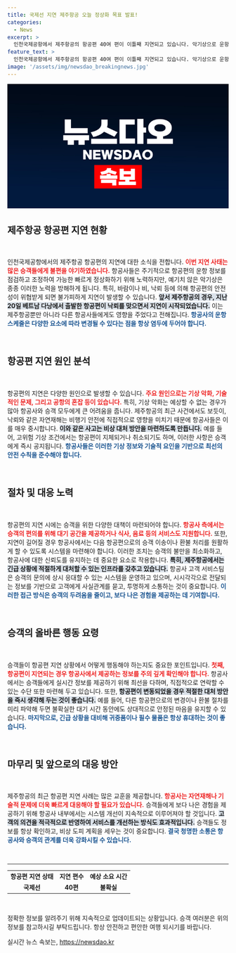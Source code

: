 ```yaml
---
title: 국제선 지연 제주항공 오늘 정상화 목표 발표!
categories:
  - News
excerpt: >
  인천국제공항에서 제주항공의 항공편 40여 편이 이틀째 지연되고 있습니다. 악기상으로 운항 차질이 이어지며 승객들은 계속 불편을 겪고 있는데, 지연 원인은 베트남 다낭 출발 항공편의 낙뢰 사고로 밝혀졌습니다.
feature_text: >
  인천국제공항에서 제주항공의 항공편 40여 편이 이틀째 지연되고 있습니다. 악기상으로 운항 차질이 이어지며 승객들은 계속 불편을 겪고 있는데, 지연 원인은 베트남 다낭 출발 항공편의 낙뢰 사고로 밝혀졌습니다.
image: '/assets/img/newsdao_breakingnews.jpg'
---
```


<p><img src="/assets/img/newsdao_breakingnews.jpg" alt="ranknews 속보" /></p>

<h2 data-ke-size="size26">제주항공 항공편 지연 현황</h2>

<p data-ke-size="size16">&nbsp;</p>

<p>인천국제공항에서의 제주항공 항공편의 지연에 대한 소식을 전합니다. <b><span style="color: #ee2323;">이번 지연 사태는 많은 승객들에게 불편을 야기하였습니다.</span></b> 항공사들은 주기적으로 항공편의 운항 정보를 점검하고 조정하여 가능한 빠르게 정상화하기 위해 노력하지만, 예기치 않은 악기상은 종종 이러한 노력을 방해하게 됩니다. 특히, 바람이나 비, 낙뢰 등에 의해 항공편의 안전성이 위협받게 되면 불가피하게 지연이 발생할 수 있습니다. <b><span style="background-color: #21538527;">앞서 제주항공의 경우, 지난 20일 베트남 다낭에서 출발한 항공편이 낙뢰를 맞으면서 지연이 시작되었습니다.</span></b> 이는 제주항공뿐만 아니라 다른 항공사들에게도 영향을 주었다고 전해집니다. <b><span style="color: #1a5490;">항공사의 운항 스케줄은 다양한 요소에 따라 변경될 수 있다는 점을 항상 염두에 두어야 합니다.</span></b></p>

<p data-ke-size="size16">&nbsp;</p>

<h2 data-ke-size="size26">항공편 지연 원인 분석</h2>

<p data-ke-size="size16">&nbsp;</p>

<p>항공편의 지연은 다양한 원인으로 발생할 수 있습니다. <b><span style="color: #ee2323;">주요 원인으로는 기상 악화, 기술적인 문제, 그리고 공항의 혼잡 등이 있습니다.</span></b> 특히, 기상 악화는 예상할 수 없는 경우가 많아 항공사와 승객 모두에게 큰 어려움을 줍니다. 제주항공의 최근 사건에서도 보듯이, 낙뢰와 같은 자연재해는 비행기 안전에 직접적으로 영향을 미치기 때문에 항공사들은 이를 매우 중시합니다. <b><span style="background-color: #21538527;">이와 같은 사고는 비상 대처 방안을 마련하도록 만듭니다.</span></b> 예를 들어, 고위험 기상 조건에서는 항공편이 지체되거나 취소되기도 하며, 이러한 사항은 승객에게 즉시 공지됩니다. <b><span style="color: #1a5490;">항공사들은 이러한 기상 정보와 기술적 요인을 기반으로 최선의 안전 수칙을 준수해야 합니다.</span></b></p>

<p data-ke-size="size16">&nbsp;</p>

<h2 data-ke-size="size26">절차 및 대응 노력</h2>

<p data-ke-size="size16">&nbsp;</p>

<p>항공편의 지연 시에는 승객을 위한 다양한 대책이 마련되어야 합니다. <b><span style="color: #ee2323;">항공사 측에서는 승객의 편의를 위해 대기 공간을 제공하거나 식사, 음료 등의 서비스도 지원합니다.</span></b> 또한, 지연이 길어질 경우 항공사에서는 다음 항공편으로의 승객 이송이나 환불 처리를 원활하게 할 수 있도록 시스템을 마련해야 합니다. 이러한 조치는 승객의 불만을 최소화하고, 항공사에 대한 신뢰도를 유지하는 데 중요한 요소로 작용합니다. <b><span style="background-color: #21538527;">특히, 제주항공에서는 긴급 상황에 적절하게 대처할 수 있는 인프라를 갖추고 있습니다.</span></b> 항공사 고객 서비스팀은 승객의 문의에 상시 응대할 수 있는 시스템을 운영하고 있으며, 시시각각으로 전달되는 정보를 기반으로 고객에게 사실관계를 묻고, 투명하게 소통하는 것이 중요합니다. <b><span style="color: #1a5490;">이러한 접근 방식은 승객의 두려움을 줄이고, 보다 나은 경험을 제공하는 데 기여합니다.</span></b></p>

<p data-ke-size="size16">&nbsp;</p>

<h2 data-ke-size="size26">승객의 올바른 행동 요령</h2>

<p data-ke-size="size16">&nbsp;</p>

<p>승객들이 항공편 지연 상황에서 어떻게 행동해야 하는지도 중요한 포인트입니다. <b><span style="color: #ee2323;">첫째, 항공편이 지연되는 경우 항공사에서 제공하는 정보를 주의 깊게 확인해야 합니다.</span></b> 항공사에서는 승객들에게 실시간 정보를 제공하기 위해 최선을 다하며, 직접적으로 연락할 수 있는 수단 또한 마련해 두고 있습니다. 또한, <b><span style="background-color: #21538527;">항공편이 변동되었을 경우 적절한 대처 방안을 즉시 생각해 두는 것이 좋습니다.</span></b> 예를 들어, 다른 항공편으로의 변경이나 환불 절차를 미리 파악해 두면 불확실한 대기 시간 동안에도 상대적으로 안정된 마음을 유지할 수 있습니다. <b><span style="color: #1a5490;">마지막으로, 긴급 상황을 대비해 귀중품이나 필수 물품은 항상 휴대하는 것이 좋습니다.</span></b></p>

<p data-ke-size="size16">&nbsp;</p>

<h2 data-ke-size="size26">마무리 및 앞으로의 대응 방안</h2>

<p data-ke-size="size16">&nbsp;</p>

<p>제주항공의 최근 항공편 지연 사례는 많은 교훈을 제공합니다. <b><span style="color: #ee2323;">항공사는 자연재해나 기술적 문제에 더욱 빠르게 대응해야 할 필요가 있습니다.</span></b> 승객들에게 보다 나은 경험을 제공하기 위해 항공사 내부에서는 시스템 개선이 지속적으로 이루어져야 할 것입니다. <b><span style="background-color: #21538527;">고객의 의견을 적극적으로 반영하여 서비스를 개선하는 방식도 효과적입니다.</span></b> 승객들도 정보를 항상 확인하고, 비상 도피 계획을 세우는 것이 중요합니다. <b><span style="color: #1a5490;">결국 청명한 소통은 항공사와 승객의 관계를 더욱 강화시킬 수 있습니다.</span></b></p>

<p data-ke-size="size16">&nbsp;</p>

<hr />

<table style="width: 100%; border-collapse: collapse;">

<tr style="height: 17px;">

<td style="text-align: center; height: 17px;"><b>항공편 지연 상태</b></td>

<td style="text-align: center; height: 17px;"><b>지연 편수</b></td>

<td style="text-align: center; height: 17px;"><b>예상 소요 시간</b></td>

</tr>

<tr style="height: 17px;">

<td style="text-align: center; height: 17px;"><b>국제선</b></td>

<td style="text-align: center; height: 17px;"><b>40편</b></td>

<td style="text-align: center; height: 17px;"><b>불확실</b></td>

</tr>

</table>

<p data-ke-size="size16">&nbsp;</p>

<p>정확한 정보를 알려주기 위해 지속적으로 업데이트되는 상황입니다. 승객 여러분은 위의 정보를 참고하시길 부탁드립니다. 항상 안전하고 편안한 여행 되시기를 바랍니다.</p>
실시간 뉴스 속보는, <a href="https://newsdao.kr" rel="dofollow">https://newsdao.kr</a>


